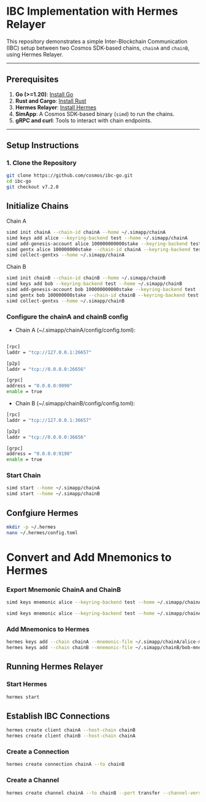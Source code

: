 # IBC Implementation with Hermes Relayer

This repository demonstrates a simple Inter-Blockchain Communication (IBC) setup between two Cosmos SDK-based chains, `chainA` and `chainB`, using Hermes Relayer.

---

## Prerequisites

1. **Go (>=1.20)**: [Install Go](https://go.dev/dl/)
2. **Rust and Cargo**: [Install Rust](https://rustup.rs/)
3. **Hermes Relayer**: [Install Hermes](https://hermes.informal.systems/)
4. **SimApp**: A Cosmos SDK-based binary (`simd`) to run the chains.
5. **gRPC and curl**: Tools to interact with chain endpoints.

---

## Setup Instructions

### **1. Clone the Repository**

```bash
git clone https://github.com/cosmos/ibc-go.git
cd ibc-go
git checkout v7.2.0
```

## Initialize Chains

Chain A

```bash
simd init chainA --chain-id chainA --home ~/.simapp/chainA
simd keys add alice --keyring-backend test --home ~/.simapp/chainA
simd add-genesis-account alice 100000000000stake --keyring-backend test --home ~/.simapp/chainA
simd gentx alice 100000000stake --chain-id chainA --keyring-backend test --home ~/.simapp/chainA
simd collect-gentxs --home ~/.simapp/chainA
```

Chain B

```bash
simd init chainB --chain-id chainB --home ~/.simapp/chainB
simd keys add bob --keyring-backend test --home ~/.simapp/chainB
simd add-genesis-account bob 100000000000stake --keyring-backend test --home ~/.simapp/chainB
simd gentx bob 100000000stake --chain-id chainB --keyring-backend test --home ~/.simapp/chainB
simd collect-gentxs --home ~/.simapp/chainB
```

### Configure the chainA and chainB config

* Chain A (~/.simapp/chainA/config/config.toml):

```bash

[rpc]
laddr = "tcp://127.0.0.1:26657"

[p2p]
laddr = "tcp://0.0.0.0:26656"

[grpc]
address = "0.0.0.0:9090"
enable = true
```

* Chain B (~/.simapp/chainB/config/config.toml):

```bash
[rpc]
laddr = "tcp://127.0.0.1:36657"

[p2p]
laddr = "tcp://0.0.0.0:36656"

[grpc]
address = "0.0.0.0:9190"
enable = true
```

### Start Chain

```bash
simd start --home ~/.simapp/chainA
simd start --home ~/.simapp/chainB
```

## Confgiure Hermes

```bash
mkdir -p ~/.hermes
nano ~/.hermes/config.toml
```

# Convert and Add Mnemonics to Hermes

### Export Mnemonic ChainA and ChainB

```bash
simd keys mnemonic alice --keyring-backend test --home ~/.simapp/chainA > ~/.simapp/chainA/alice-mnemonic.txt

simd keys mnemonic alice --keyring-backend test --home ~/.simapp/chainA > ~/.simapp/chainA/alice-mnemonic.txt
```

### Add Mnemonics to Hermes

```bash
hermes keys add --chain chainA --mnemonic-file ~/.simapp/chainA/alice-mnemonic.txt
hermes keys add --chain chainB --mnemonic-file ~/.simapp/chainB/bob-mnemonic.txt
```

## Running Hermes Relayer

### Start Hermes

```bash
hermes start
```

## Establish IBC Connections

```bash
hermes create client chainA --host-chain chainB
hermes create client chainB --host-chain chainA
```

### Create a Connection

```bash
hermes create connection chainA --to chainB
```

### Create a Channel

```bash
hermes create channel chainA --to chainB --port transfer --channel-version ics20-1
```
